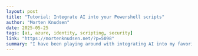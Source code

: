 ```yaml
---
layout: post
title: "Tutorial: Integrate AI into your Powershell scripts"
author: "Morten Knudsen"
date: 2025-05-25
tags: [ai, azure, identity, scripting, security]
link: "https://mortenknudsen.net/?p=5098"
summary: "I have been playing around with integrating AI into my favorite scripting tool: Powershell. This blog serves as a quick-guide ... Read more"
---
```

